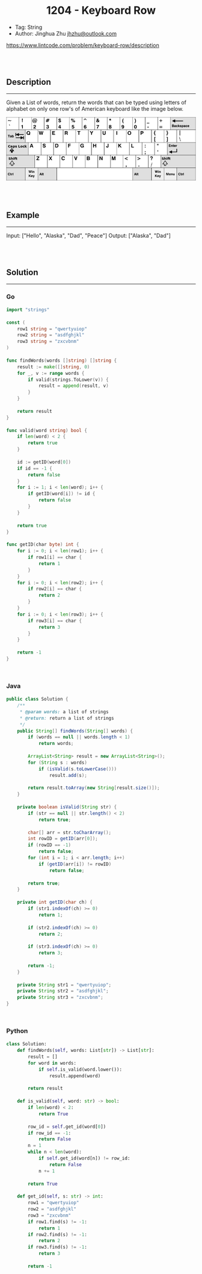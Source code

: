 # <center>1204 - Keyboard Row</center> 


* Tag: String
* Author: Jinghua Zhu jhzhu@outlook.com

https://www.lintcode.com/problem/keyboard-row/description

<br></br>



## Description
----
Given a List of words, return the words that can be typed using letters of alphabet on only one row's of American keyboard like the image below.

![](./Images/keyboard.png)

<br></br>



## Example
----
Input: ["Hello", "Alaska", "Dad", "Peace"]
Output: ["Alaska", "Dad"]

<br></br>



## Solution
----
### Go
```go
import "strings"

const (
    row1 string = "qwertyuiop"
    row2 string = "asdfghjkl"
    row3 string = "zxcvbnm"
)

func findWords(words []string) []string {
    result := make([]string, 0)
    for _, v := range words {
        if valid(strings.ToLower(v)) {
            result = append(result, v)
        }
    }
    
    return result
}

func valid(word string) bool {
    if len(word) < 2 {
        return true
    }
    
    id := getID(word[0])
    if id == -1 {
        return false
    }
    for i := 1; i < len(word); i++ {
        if getID(word[i]) != id {
            return false
        }
    }
    
    return true
}

func getID(char byte) int {
    for i := 0; i < len(row1); i++ {
        if row1[i] == char {
            return 1
        }
    }
    for i := 0; i < len(row2); i++ {
        if row2[i] == char {
            return 2
        }
    }
    for i := 0; i < len(row3); i++ {
        if row3[i] == char {
            return 3
        }
    }
    
    return -1
}
```

<br>


### Java
```java
public class Solution {
    /**
     * @param words: a list of strings
     * @return: return a list of strings
     */
    public String[] findWords(String[] words) {
        if (words == null || words.length < 1)
            return words;
        
        ArrayList<String> result = new ArrayList<String>();
        for (String s : words)
            if (isValid(s.toLowerCase()))
                result.add(s);
        
        return result.toArray(new String[result.size()]);
    }
    
    private boolean isValid(String str) {
        if (str == null || str.length() < 2)
            return true;
        
        char[] arr = str.toCharArray();
        int rowID = getID(arr[0]);
        if (rowID == -1)
            return false;
        for (int i = 1; i < arr.length; i++)
            if (getID(arr[i]) != rowID)
                return false;
        
        return true;
    }
    
    private int getID(char ch) {
        if (str1.indexOf(ch) >= 0)
            return 1;
        
        if (str2.indexOf(ch) >= 0)
            return 2;
            
        if (str3.indexOf(ch) >= 0)
            return 3;
        
        return -1;
    }
    
    private String str1 = "qwertyuiop";
    private String str2 = "asdfghjkl";
    private String str3 = "zxcvbnm";
}
```

<br>


### Python
```python
class Solution:
    def findWords(self, words: List[str]) -> List[str]:
        result = []
        for word in words:
            if self.is_valid(word.lower()):
                result.append(word)
        
        return result
    
    def is_valid(self, word: str) -> bool:
        if len(word) < 2:
            return True
        
        row_id = self.get_id(word[0])
        if row_id == -1:
            return False
        n = 1
        while n < len(word):
            if self.get_id(word[n]) != row_id:
                return False
            n += 1
        
        return True
    
    def get_id(self, s: str) -> int:
        row1 = "qwertyuiop"
        row2 = "asdfghjkl"
        row3 = "zxcvbnm"
        if row1.find(s) != -1:
            return 1
        if row2.find(s) != -1:
            return 2
        if row3.find(s) != -1:
            return 3
        
        return -1
```